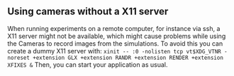 ## Using cameras without a X11 server

When running experiments on a remote computer, for instance via ssh, a X11 server might not be available, which might cause problems while using the Cameras to record images from the simulations. To avoid this you can create a dummy X11 server with:
`xinit -- :0 -nolisten tcp vt$XDG_VTNR -noreset +extension GLX +extension RANDR +extension RENDER +extension XFIXES &`
Then, you can start your application as usual.


